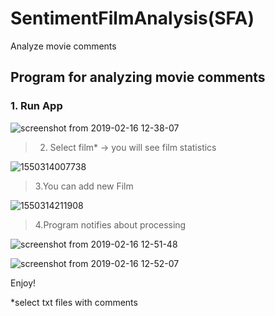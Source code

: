 # SentimentFilmAnalysis(SFA)
Analyze movie comments

## Program for analyzing movie comments
### 1. Run App

![screenshot from 2019-02-16 12-38-07](https://user-images.githubusercontent.com/37261780/52898570-2980ee80-31e8-11e9-80b5-5a6932c15904.png)

>2. Select film* -> you will see film statistics

![1550314007738](https://user-images.githubusercontent.com/37261780/52898683-36eaa880-31e9-11e9-8bf3-bc4f35b1a8b5.png)

>3.You can add new Film

![1550314211908](https://user-images.githubusercontent.com/37261780/52898706-bbd5c200-31e9-11e9-8225-ae033db50d6a.png)

>4.Program notifies about processing

![screenshot from 2019-02-16 12-51-48](https://user-images.githubusercontent.com/37261780/52898792-e5431d80-31ea-11e9-8307-03632507aa6d.png)

![screenshot from 2019-02-16 12-52-07](https://user-images.githubusercontent.com/37261780/52898797-ec6a2b80-31ea-11e9-8e87-7f3f74ade3b3.png)

Enjoy!

*select txt files with comments
